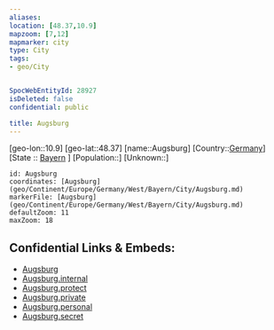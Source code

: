 ```yaml
---
aliases: 
location: [48.37,10.9]
mapzoom: [7,12] 
mapmarker: city 
type: City
tags:
- geo/City


SpocWebEntityId: 28927
isDeleted: false
confidential: public

title: Augsburg
---
```

[geo-lon::10.9]
[geo-lat::48.37]
[name::Augsburg]
[Country::[Germany](geo/Continent/Europe/Germany.md)]
[State :: [Bayern](geo/Continent/Europe/Germany/West/Bayern.md) ]
[Population::]
[Unknown::]


```leaflet
id: Augsburg
coordinates: [Augsburg](geo/Continent/Europe/Germany/West/Bayern/City/Augsburg.md)
markerFile: [Augsburg](geo/Continent/Europe/Germany/West/Bayern/City/Augsburg.md)
defaultZoom: 11 
maxZoom: 18
```


## Confidential Links & Embeds: 
- [Augsburg](../../../../../../../../_public/geo/Continent/Europe/Germany/West/Bayern/City/Augsburg.md) 
- [Augsburg.internal](../../../../../../../../_internal/geo/Continent/Europe/Germany/West/Bayern/City/Augsburg.internal.md) 
- [Augsburg.protect](../../../../../../../../_protect/geo/Continent/Europe/Germany/West/Bayern/City/Augsburg.protect.md) 
- [Augsburg.private](../../../../../../../../_private/geo/Continent/Europe/Germany/West/Bayern/City/Augsburg.private.md) 
- [Augsburg.personal](../../../../../../../../_personal/geo/Continent/Europe/Germany/West/Bayern/City/Augsburg.personal.md) 
- [Augsburg.secret](../../../../../../../../_secret/geo/Continent/Europe/Germany/West/Bayern/City/Augsburg.secret.md) 

